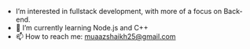 - I’m interested in fullstack development, with more of a focus on Back-end.
- 🌱 I’m currently learning Node.js and C++
- 📫 How to reach me: muaazshaikh25@gmail.com

<!---
MShaikh17/MShaikh17 is a ✨ special ✨ repository because its `README.md` (this file) appears on your GitHub profile.
You can click the Preview link to take a look at your changes.
--->
